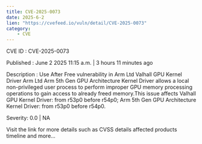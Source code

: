 ```yaml
---
title: CVE-2025-0073
date: 2025-6-2
lien: "https://cvefeed.io/vuln/detail/CVE-2025-0073"
category:
    - CVE
---
```


CVE ID : CVE-2025-0073

Published :  June 2
2025
11:15 a.m. | 3 hours
11 minutes ago

Description : Use After Free vulnerability in Arm Ltd Valhall GPU Kernel Driver
Arm Ltd Arm 5th Gen GPU Architecture Kernel Driver allows a local non-privileged user process to perform improper GPU memory processing operations to gain access to already freed memory.This issue affects Valhall GPU Kernel Driver: from r53p0 before r54p0; Arm 5th Gen GPU Architecture Kernel Driver: from r53p0 before r54p0.

Severity: 0.0 | NA

Visit the link for more details
such as CVSS details
affected products
timeline
and more...
